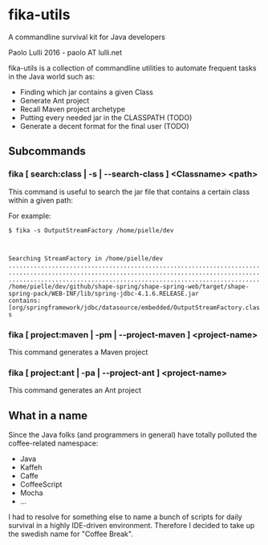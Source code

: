 # fika-utils 
A commandline survival kit for Java developers

Paolo Lulli 2016 - paolo AT lulli.net

fika-utils is a collection of commandline utilities to automate frequent tasks in the
Java world such as:

*	Finding which jar contains a given Class
*	Generate Ant project                      
*	Recall Maven project archetype            
*	Putting every needed jar in the CLASSPATH (TODO)
*	Generate a decent format for the final user (TODO)

## Subcommands

### fika [ search:class | -s | --search-class ] &lt;Classname&gt; &lt;path&gt;

This command is useful to search the jar file that contains a certain class within a given path:

For example:

<code>$ fika  -s  OutputStreamFactory  /home/pielle/dev 

Searching StreamFactory in /home/pielle/dev
..................................................................................................................................................................................................................
/home/pielle/dev/github/shape-spring/shape-spring-web/target/shape-spring-pack/WEB-INF/lib/spring-jdbc-4.1.6.RELEASE.jar contains: [org/springframework/jdbc/datasource/embedded/OutputStreamFactory.class
</code>

### fika [ project:maven | -pm | --project-maven ]  &lt;project-name&gt;

This command generates a Maven project


### fika [ project:ant | -pa | --project-ant ] &lt;project-name&gt;

This command generates an Ant project

## What in a name

Since the Java folks (and programmers in general) have totally polluted the coffee-related namespace:
*	Java
*	Kaffeh
*	Caffe
*	CoffeeScript
*	Mocha
*	...

I had to resolve for something else to name a bunch of scripts for daily survival
in a highly IDE-driven environment. Therefore I decided to take up the swedish name for
"Coffee Break".

